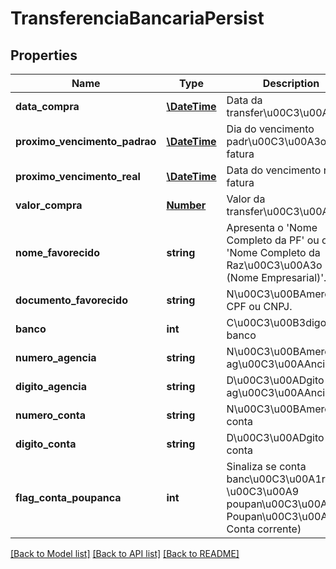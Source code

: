 # TransferenciaBancariaPersist

## Properties
Name | Type | Description | Notes
------------ | ------------- | ------------- | -------------
**data_compra** | [**\DateTime**](Date.md) | Data da transfer\u00C3\u00AAncia | 
**proximo_vencimento_padrao** | [**\DateTime**](Date.md) | Dia do vencimento padr\u00C3\u00A3o da fatura | 
**proximo_vencimento_real** | [**\DateTime**](Date.md) | Data do vencimento real da fatura | 
**valor_compra** | [**Number**](Number.md) | Valor da transfer\u00C3\u00AAncia | 
**nome_favorecido** | **string** | Apresenta o &#39;Nome Completo da PF&#39; ou o &#39;Nome Completo da Raz\u00C3\u00A3o Social (Nome Empresarial)&#39;. | 
**documento_favorecido** | **string** | N\u00C3\u00BAmero do CPF ou CNPJ. | 
**banco** | **int** | C\u00C3\u00B3digo do banco | 
**numero_agencia** | **string** | N\u00C3\u00BAmero da ag\u00C3\u00AAncia | 
**digito_agencia** | **string** | D\u00C3\u00ADgito da ag\u00C3\u00AAncia | [optional] 
**numero_conta** | **string** | N\u00C3\u00BAmero da conta | 
**digito_conta** | **string** | D\u00C3\u00ADgito da conta | [optional] 
**flag_conta_poupanca** | **int** | Sinaliza se conta banc\u00C3\u00A1ria \u00C3\u00A9 poupan\u00C3\u00A7a (1: Poupan\u00C3\u00A7a, 0: Conta corrente) | 

[[Back to Model list]](../README.md#documentation-for-models) [[Back to API list]](../README.md#documentation-for-api-endpoints) [[Back to README]](../README.md)


